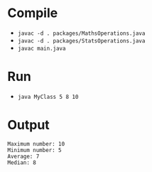 # Compile

- ```javac -d . packages/MathsOperations.java```
- ```javac -d . packages/StatsOperations.java```
- ```javac main.java```

# Run

- ```java MyClass 5 8 10```

# Output

```
Maximum number: 10
Minimum number: 5
Average: 7
Median: 8
```
